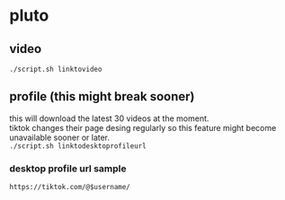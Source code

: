 # pluto

## video
`./script.sh linktovideo`

## profile (this might break sooner)
this will download the latest 30 videos at the moment.  
tiktok changes their page desing regularly so this feature might become unavailable sooner or later.  
`./script.sh linktodesktoprofileurl`

### desktop profile url sample
`https://tiktok.com/@$username/`
